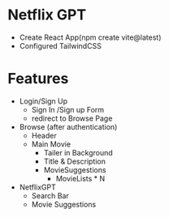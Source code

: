 # Netflix GPT
 - Create React App(npm create vite@latest)
 - Configured TailwindCSS 
 
 # Features
 - Login/Sign Up
     - Sign In /Sign up Form
     - redirect to Browse Page
 - Browse (after authentication)
     - Header
     - Main Movie
         - Tailer in Background
         - Title & Description
         - MovieSuggestions
             - MovieLists * N 
 - NetflixGPT
     - Search Bar
     - Movie Suggestions